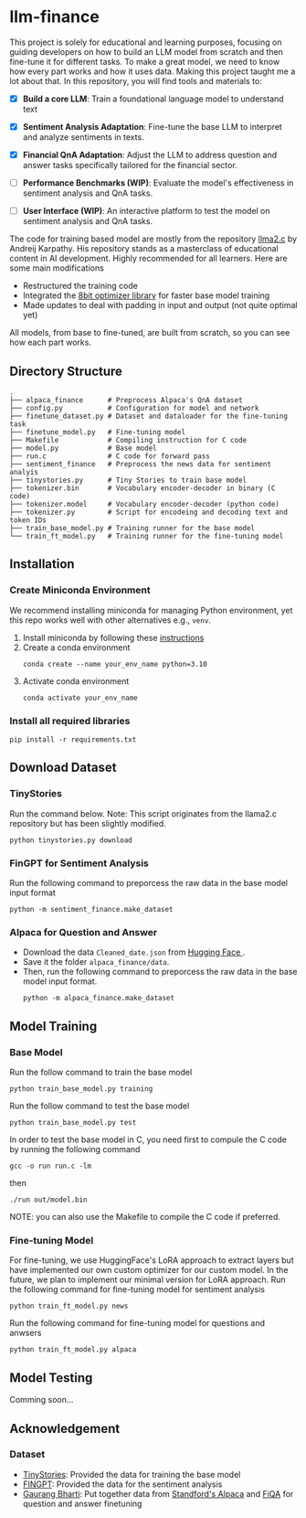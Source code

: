 # llm-finance
This project is solely for educational and learning purposes, focusing on guiding developers on how to build an LLM model from scratch and then fine-tune it for different tasks. To make a great model, we need to know how every part works and how it uses data. Making this project taught me a lot about that.  In this repository, you will find tools and materials to:

- [x] **Build a core LLM**: Train a foundational language model to understand text
- [x] **Sentiment Analysis Adaptation**: Fine-tune the base LLM to interpret and analyze sentiments in texts.
- [x] **Financial QnA Adaptation**: Adjust the LLM to address question and answer tasks specifically tailored for the financial sector.
- [ ] **Performance Benchmarks (WIP)**: Evaluate the model's effectiveness in sentiment analysis and QnA tasks.
- [ ] **User Interface (WIP)**: An interactive platform to test the model on sentiment analysis and QnA tasks.


The code for training based model are mostly from the repository [llma2.c](https://github.com/karpathy/llama2.c) by Andreij Karpathy. His repository stands as a masterclass of educational content in AI development. Highly recommended for all learners. Here are some main modifications
- Restructured the training code
- Integrated the [8bit optimizer library](https://github.com/TimDettmers/bitsandbytes) for faster base model training
- Made updates to deal with padding in input and output (not quite optimal yet)

All models, from base to fine-tuned, are built from scratch, so you can see how each part works.

## Directory Structure
```shell
.
├── alpaca_finance      # Preprocess Alpaca's QnA dataset
├── config.py           # Configuration for model and network
├── finetune_dataset.py # Dataset and dataloader for the fine-tuning task
├── finetune_model.py   # Fine-tuning model
├── Makefile            # Compiling instruction for C code
├── model.py            # Base model
├── run.c               # C code for forward pass
├── sentiment_finance   # Preprocess the news data for sentiment analyis
├── tinystories.py      # Tiny Stories to train base model
├── tokenizer.bin       # Vocabulary encoder-decoder in binary (C code)
├── tokenizer.model     # Vocabulary encoder-decoder (python code)
├── tokenizer.py        # Script for encodeing and decoding text and token IDs
├── train_base_model.py # Training runner for the base model
└── train_ft_model.py   # Training runner for the fine-tuning model
```

## Installation
### Create Miniconda Environment
We recommend installing miniconda for managing Python environment, yet this repo works well with other alternatives e.g., `venv`.
1. Install miniconda by following these [instructions](https://docs.conda.io/projects/conda/en/latest/user-guide/install/index.html#system-requirements) 
2. Create a conda environment
    ```
    conda create --name your_env_name python=3.10
    ```
3. Activate conda environment
    ```
    conda activate your_env_name
    ```
### Install all required libraries
```shell
pip install -r requirements.txt
```

## Download Dataset
### TinyStories
Run the command below. Note: This script originates from the llama2.c repository but has been slightly modified.
```shell
python tinystories.py download
```

### FinGPT for Sentiment Analysis
Run the following command to preporcess the raw data in the base model input format
```shell
python -m sentiment_finance.make_dataset
```

### Alpaca for Question and Answer
- Download the data `Cleaned_date.json` from [Hugging Face ](https://huggingface.co/datasets/gbharti/finance-alpaca/tree/main).
- Save it the folder `alpaca_finance/data`.
- Then, run the following command to preporcess the raw data in the base model input format.
    ```shell
    python -m alpaca_finance.make_dataset
    ```

## Model Training

### Base Model
Run the follow command to train the base model
```shell
python train_base_model.py training
```

Run the follow command to test the base model
```shell
python train_base_model.py test
```

In order to test the base model in C, you need first to compule the C code by running the following command
```shell
gcc -o run run.c -lm
```
then 
```shell
./run out/model.bin
```
NOTE: you can also use the Makefile to compile the C code if preferred.

### Fine-tuning Model
For fine-tuning, we use HuggingFace's LoRA approach to extract layers but have implemented our own custom optimizer for our custom model. In the future, we plan to implement our minimal version for LoRA approach. Run the following command for fine-tuning model for sentiment analysis
```shell
python train_ft_model.py news
```

Run the following command for fine-tuning model for questions and anwsers
```shell
python train_ft_model.py alpaca
```

## Model Testing
Comming soon...
## Acknowledgement
### Dataset

- [TinyStories](https://huggingface.co/datasets/roneneldan/TinyStories): Provided the data for training the base model
- [FINGPT](https://github.com/AI4Finance-Foundation/FinGPT): Provided the data for the sentiment analysis
- [Gaurang Bharti](https://huggingface.co/datasets/gbharti/finance-alpaca): Put together data from [Standford's Alpaca](https://github.com/tatsu-lab/stanford_alpaca) and [FiQA](https://sites.google.com/view/fiqa/) for question and answer finetuning

